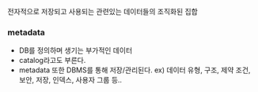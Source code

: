 전자적으로 저장되고 사용되는 관련있는 데이터들의 조직화된 집합
### metadata
- DB를 정의하며 생기는 부가적인 데이터
- catalog라고도 부른다.
- metadata 또한 DBMS를 통해 저장/관리된다. 
ex) 데이터 유형, 구조, 제약 조건, 보안, 저장, 인덱스, 사용자 그룹 등..
